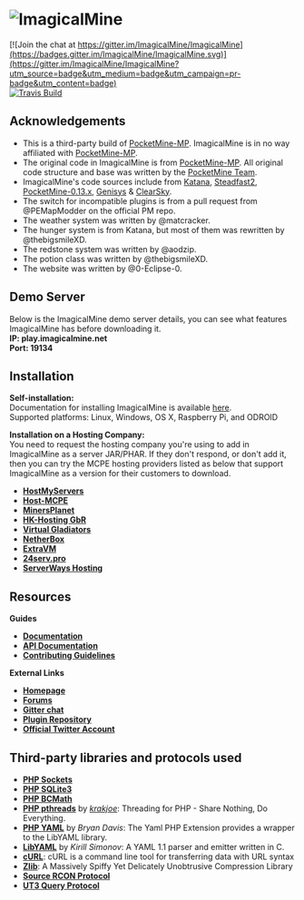 # ![ImagicalMine](http://i.imgur.com/6Hlm8mn.gif)

[![Join the chat at https://gitter.im/ImagicalMine/ImagicalMine](https://badges.gitter.im/ImagicalMine/ImagicalMine.svg)](https://gitter.im/ImagicalMine/ImagicalMine?utm_source=badge&utm_medium=badge&utm_campaign=pr-badge&utm_content=badge)<br>[![Travis Build](https://travis-ci.org/ImagicalCorp/ImagicalMine.svg)](https://travis-ci.org/ImagicalCorp/ImagicalMine)


## Acknowledgements

- This is a third-party build of [PocketMine-MP](https://github.com/PocketMine/PocketMine-MP). ImagicalMine is in no way affiliated with [PocketMine-MP](https://github.com/PocketMine/PocketMine-MP).
- The original code in ImagicalMine is from [PocketMine-MP](https://github.com/PocketMine/PocketMine-MP). All original code structure and base was written by the [PocketMine Team](https://github.com/PocketMine).
- ImagicalMine's code sources include from [Katana](https://github.com/Hydreon/Katana), [Steadfast2](https://github.com/Hydreon/Steadfast2), [PocketMine-0.13.x](https://github.com/HmyTeamOrganization/PocketMine-0.13.x), [Genisys](https://github.com/iTXTech/Genisys) & [ClearSky](https://github.com/ClearSkyTeam/ClearSky).
- The switch for incompatible plugins is from a pull request from @PEMapModder on the official PM repo.
- The weather system was written by @matcracker.
- The hunger system is from Katana, but most of them was rewritten by @thebigsmileXD.
- The redstone system was written by @aodzip.
- The potion class was written by @thebigsmileXD.
- The website was written by @0-Eclipse-0.

## Demo Server

Below is the ImagicalMine demo server details, you can see what features ImagicalMine has before downloading it.<br>
**IP: play.imagicalmine.net**<br>
**Port: 19134**

## Installation

**Self-installation:**<br>
Documentation for installing ImagicalMine is available [here](https://github.com/ImagicalMine/ImagicalMine/wiki/Installation).<br>
Supported platforms: Linux, Windows, OS X, Raspberry Pi, and ODROID

**Installation on a Hosting Company:**<br>
You need to request the hosting company you're using to add in ImagicalMine as a server JAR/PHAR. If they don't respond, or don't add it, then you can try the MCPE hosting providers listed as below that support ImagicalMine as a version for their customers to download.

* __[HostMyServers](https://hostmyservers.com)__
* __[Host-MCPE](http://host-mcpe.us)__
* __[MinersPlanet](http://minersplanet.com)__
* __[HK-Hosting GbR](https://hk-hosting.de)__
* __[Virtual Gladiators](http://virtualgladiators.com)__
* __[NetherBox](https://netherbox.com/?promo=IMAGICAL)__
* __[ExtraVM](https://www.extravm.com/minecraft.html)__
* __[24serv.pro](https://24serv.pro)__ 
* __[ServerWays Hosting](https://serverwayshosting.com)__

## Resources

**Guides**
* __[Documentation](https://github.com/ImagicalCorp/ImagicalMine/wiki)__
* __[API Documentation](https://github.com/ImagicalCorp/ImagicalMine/wiki/Plugins)__
* __[Contributing Guidelines](https://github.com/ImagicalCorp/ImagicalMine/blob/master//.github/CONTRIBUTING.md)__

**External Links**
* __[Homepage](http://imagicalmine.net/)__
* __[Forums](http://forums.imagicalmine.net/)__
* __[Gitter chat](https://gitter.im/ImagicalCorp/ImagicalMine)__
* __[Plugin Repository](http://forums.imagicalmine.net/plugins)__
* __[Official Twitter Account](https://twitter.com/ImagicalCorp)__

## Third-party libraries and protocols used

* __[PHP Sockets](http://php.net/manual/en/book.sockets.php)__
* __[PHP SQLite3](http://php.net/manual/en/book.sqlite3.php)__
* __[PHP BCMath](http://php.net/manual/en/book.bc.php)__
* __[PHP pthreads](http://pthreads.org/)__ by _[krakjoe](https://github.com/krakjoe)_: Threading for PHP - Share Nothing, Do Everything.
* __[PHP YAML](https://code.google.com/p/php-yaml/)__ by _Bryan Davis_: The Yaml PHP Extension provides a wrapper to the LibYAML library.
* __[LibYAML](http://pyyaml.org/wiki/LibYAML)__ by _Kirill Simonov_: A YAML 1.1 parser and emitter written in C.
* __[cURL](http://curl.haxx.se/)__: cURL is a command line tool for transferring data with URL syntax
* __[Zlib](http://www.zlib.net/)__: A Massively Spiffy Yet Delicately Unobtrusive Compression Library
* __[Source RCON Protocol](https://developer.valvesoftware.com/wiki/Source_RCON_Protocol)__
* __[UT3 Query Protocol](http://wiki.unrealadmin.org/UT3_query_protocol)__
